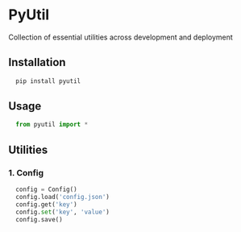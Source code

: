 # PyUtil
Collection of essential utilities across development and deployment

## Installation
```bash
  pip install pyutil
```

## Usage
```python
  from pyutil import *
```

## Utilities

### 1. Config
```python
  config = Config()
  config.load('config.json')
  config.get('key')
  config.set('key', 'value')
  config.save()
```